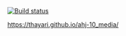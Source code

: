 [![Build status](https://ci.appveyor.com/api/projects/status/f5xouvuq3hjnnucm?svg=true)](https://ci.appveyor.com/project/thayari/ahj-10-media)

https://thayari.github.io/ahj-10_media/